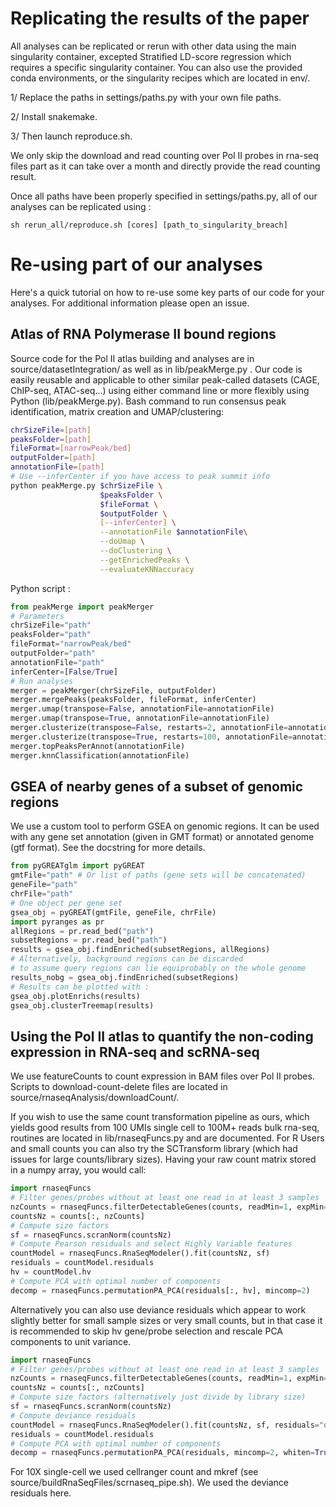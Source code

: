 # Replicating the results of the paper
All analyses can be replicated or rerun with other data using the main singularity container, excepted Stratified LD-score regression which requires a specific singularity container.
You can also use the provided conda environments, or the singularity recipes which are located in env/. 

1/ Replace the paths in settings/paths.py with your own file paths. 

2/ Install snakemake.

3/ Then launch reproduce.sh.

We only skip the download and read counting over Pol II probes in rna-seq files part as it can take over a month and directly provide the read counting result.

Once all paths have been properly specified in settings/paths.py, all of our analyses can be replicated using :
```
sh rerun_all/reproduce.sh [cores] [path_to_singularity_breach]
```
# Re-using part of our analyses
Here's a quick tutorial on how to re-use some key parts of our code for your analyses. For additional information please open an issue.
## Atlas of RNA Polymerase II bound regions
Source code for the Pol II atlas building and analyses are in source/datasetIntegration/ as well as in lib/peakMerge.py .
Our code is easily reusable and applicable to other similar peak-called datasets (CAGE, ChIP-seq, ATAC-seq...) using either command line or more flexibly using Python (lib/peakMerge.py).
Bash command to run consensus peak identification, matrix creation and UMAP/clustering:
```bash
chrSizeFile=[path]
peaksFolder=[path]
fileFormat=[narrowPeak/bed]
outputFolder=[path]
annotationFile=[path]
# Use --inferCenter if you have access to peak summit info
python peakMerge.py $chrSizeFile \
                    $peaksFolder \
                    $fileFormat \
                    $outputFolder \
                    [--inferCenter] \
                    --annotationFile $annotationFile\
                    --doUmap \
                    --doClustering \
                    --getEnrichedPeaks \
                    --evaluateKNNaccuracy
```
Python script :
```python
from peakMerge import peakMerger
# Parameters
chrSizeFile="path"
peaksFolder="path"
fileFormat="narrowPeak/bed"
outputFolder="path"
annotationFile="path"
inferCenter=[False/True]
# Run analyses
merger = peakMerger(chrSizeFile, outputFolder)
merger.mergePeaks(peaksFolder, fileFormat, inferCenter)
merger.umap(transpose=False, annotationFile=annotationFile)
merger.umap(transpose=True, annotationFile=annotationFile)
merger.clusterize(transpose=False, restarts=2, annotationFile=annotationFile)
merger.clusterize(transpose=True, restarts=100, annotationFile=annotationFile)
merger.topPeaksPerAnnot(annotationFile)
merger.knnClassification(annotationFile)
```
## GSEA of nearby genes of a subset of genomic regions
We use a custom tool to perform GSEA on genomic regions. It can be used with any gene set annotation (given in GMT format) or annotated genome (gtf format). See the docstring for more details.
```python
from pyGREATglm import pyGREAT
gmtFile="path" # Or list of paths (gene sets will be concatenated)
geneFile="path"
chrFile="path"
# One object per gene set
gsea_obj = pyGREAT(gmtFile, geneFile, chrFile)
import pyranges as pr
allRegions = pr.read_bed("path")
subsetRegions = pr.read_bed("path")
results = gsea_obj.findEnriched(subsetRegions, allRegions)
# Alternatively, background regions can be discarded 
# to assume query regions can lie equiprobably on the whole genome
results_nobg = gsea_obj.findEnriched(subsetRegions)
# Results can be plotted with :
gsea_obj.plotEnrichs(results)
gsea_obj.clusterTreemap(results)
```
## Using the Pol II atlas to quantify the non-coding expression in RNA-seq and scRNA-seq
We use featureCounts to count expression in BAM files over Pol II probes. Scripts to download-count-delete files are located in source/rnaseqAnalysis/downloadCount/. 

If you wish to use the same count transformation pipeline as ours, which yields good results from 100 UMIs single cell to 100M+ reads bulk rna-seq, routines are located in lib/rnaseqFuncs.py and are documented. For R Users and small counts you can also try the SCTransform library (which had issues for large counts/library sizes).
Having your raw count matrix stored in a numpy array, you would call:
```python
import rnaseqFuncs
# Filter genes/probes without at least one read in at least 3 samples
nzCounts = rnaseqFuncs.filterDetectableGenes(counts, readMin=1, expMin=3)
countsNz = counts[:, nzCounts]
# Compute size factors
sf = rnaseqFuncs.scranNorm(countsNz)
# Compute Pearson residuals and select Highly Variable features
countModel = rnaseqFuncs.RnaSeqModeler().fit(countsNz, sf)
residuals = countModel.residuals
hv = countModel.hv
# Compute PCA with optimal number of components
decomp = rnaseqFuncs.permutationPA_PCA(residuals[:, hv], mincomp=2)
```
Alternatively you can also use deviance residuals which appear to work slightly better for small sample sizes or very small counts, but in that case it is recommended to skip hv gene/probe selection and rescale PCA components to unit variance.
```python
import rnaseqFuncs
# Filter genes/probes without at least one read in at least 3 samples
nzCounts = rnaseqFuncs.filterDetectableGenes(counts, readMin=1, expMin=3)
countsNz = counts[:, nzCounts]
# Compute size factors (alternatively just divide by library size)
sf = rnaseqFuncs.scranNorm(countsNz)
# Compute deviance residuals
countModel = rnaseqFuncs.RnaSeqModeler().fit(countsNz, sf, residuals="deviance")
residuals = countModel.residuals
# Compute PCA with optimal number of components
decomp = rnaseqFuncs.permutationPA_PCA(residuals, mincomp=2, whiten=True)
```
For 10X single-cell we used cellranger count and mkref (see source/buildRnaSeqFiles/scrnaseq_pipe.sh). We used the deviance residuals here.
